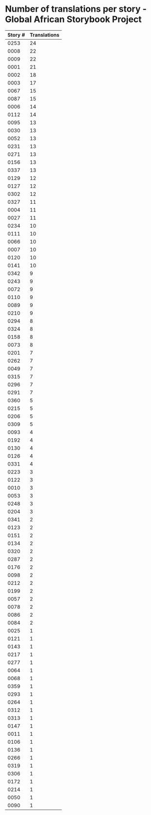 # Number of translations per story - Global African Storybook Project

Story # | Translations
------- | ------------
0253 | 24
0008 | 22
0009 | 22
0001 | 21
0002 | 18
0003 | 17
0067 | 15
0087 | 15
0006 | 14
0112 | 14
0095 | 13
0030 | 13
0052 | 13
0231 | 13
0271 | 13
0156 | 13
0337 | 13
0129 | 12
0127 | 12
0302 | 12
0327 | 11
0004 | 11
0027 | 11
0234 | 10
0111 | 10
0066 | 10
0007 | 10
0120 | 10
0141 | 10
0342 | 9
0243 | 9
0072 | 9
0110 | 9
0089 | 9
0210 | 9
0294 | 8
0324 | 8
0158 | 8
0073 | 8
0201 | 7
0262 | 7
0049 | 7
0315 | 7
0296 | 7
0291 | 7
0360 | 5
0215 | 5
0206 | 5
0309 | 5
0093 | 4
0192 | 4
0130 | 4
0126 | 4
0331 | 4
0223 | 3
0122 | 3
0010 | 3
0053 | 3
0248 | 3
0204 | 3
0341 | 2
0123 | 2
0151 | 2
0134 | 2
0320 | 2
0287 | 2
0176 | 2
0098 | 2
0212 | 2
0199 | 2
0057 | 2
0078 | 2
0086 | 2
0084 | 2
0025 | 1
0121 | 1
0143 | 1
0217 | 1
0277 | 1
0064 | 1
0068 | 1
0359 | 1
0293 | 1
0264 | 1
0312 | 1
0313 | 1
0147 | 1
0011 | 1
0106 | 1
0136 | 1
0266 | 1
0319 | 1
0306 | 1
0172 | 1
0214 | 1
0050 | 1
0090 | 1
